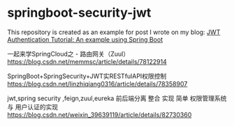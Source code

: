 # springboot-security-jwt

This repository is created as an example for post I wrote on my blog: [JWT Authentication Tutorial: An example using Spring Boot](http://svlada.com/jwt-token-authentication-with-spring-boot/)

一起来学SpringCloud之 - 路由网关（Zuul）
https://blog.csdn.net/memmsc/article/details/78122914

SpringBoot+SpringSecurity+JWT实RESTfulAPI权限控制
https://blog.csdn.net/linzhiqiang0316/article/details/78358907

jwt,spring security ,feign,zuul,eureka 前后端分离 整合 实现 简单 权限管理系统 与 用户认证的实现
https://blog.csdn.net/weixin_39639119/article/details/82730360